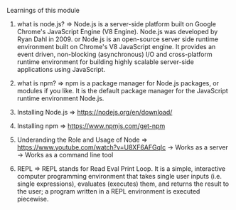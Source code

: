 Learnings of this module

1. what is node.js? => Node.js is a server-side platform built on Google Chrome's JavaScript Engine (V8 Engine). Node.js was developed by Ryan Dahl in 2009. or Node.js is an open-source server side runtime environment built on Chrome's V8 JavaScript engine. It provides an event driven, non-blocking (asynchronous) I/O and cross-platform runtime environment for building highly scalable server-side applications using JavaScript.

2. what is npm? => npm is a package manager for Node.js packages, or modules if you like. It is the default package manager for the JavaScript runtime environment Node.js.

3. Installing Node.js => https://nodejs.org/en/download/

4. Installing npm => https://www.npmjs.com/get-npm

5. Underanding the Role and Usage of Node => https://www.youtube.com/watch?v=U8XF6AFGqlc
    -> Works as a server
    -> Works as a command line tool
    

6. REPL => REPL stands for Read Eval Print Loop. It is a simple, interactive computer programming environment that takes single user inputs (i.e. single expressions), evaluates (executes) them, and returns the result to the user; a program written in a REPL environment is executed piecewise.


